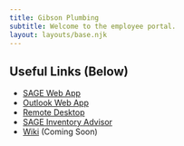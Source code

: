 ```yaml
---
title: Gibson Plumbing
subtitle: Welcome to the employee portal.
layout: layouts/base.njk
---
```


## Useful Links (Below)

- [SAGE Web App](https://qa.gibsonplumbing.com/GibsonQA)
- [Outlook Web App](https://mail.gibsonplumbing.com/owa)
- [Remote Desktop](https://control.itsupport247.net)
- [SAGE Inventory Advisor](https://gibsonplumbing.sageinvadv.net)
- [Wiki](https://wiki.gibsonplumbing.com) (Coming Soon)
